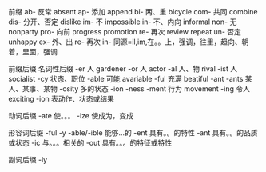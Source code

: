 
前缀
ab- 反常 absent
ap- 添加 append
bi- 两、重 bicycle
com- 共同 combine
dis- 分开、否定 dislike
im- 不 impossible
in- 不、内向 informal
non- 无 nonparty 
pro- 向前 progress promotion
re- 再次 review repeat
un- 否定 unhappy 
ex- 外、出
re- 再次
in- 同源=il,im,在。。上，强调，往里，趋向、朝着，里面，强调

前缀后缀
名词性后缀
-er 人 gardener
-or 人 actor
-al 人、物 rival 
-ist 人 socialist
-cy 状态、职位
-able 可能 avariable
-ful 充满 beatiful
-ant -ants 某人、某事、某物
-osity 多的状态
-ion
-ness
-ment 行为 movement
-ing 令人 exciting
-ion 表动作、状态或结果

动词后缀
-ate 使。。。
-ize 使成为，变成

形容词后缀
-ful
-y
-able/-ible 能够...的
-ent 具有。。的特性
-ant 具有。。的品质或状态
-ic 与。。。相关的
-out 具有。。。的特征或特性

副词后缀
-ly

